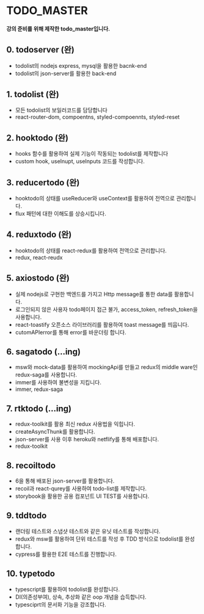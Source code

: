 # TODO_MASTER

#### 강의 준비를 위해 제작한 todo_master입니다.

## 0. todoserver (완)
- todolist의 nodejs express, mysql을 활용한 bacnk-end
- todolist의 json-server를 활용한 back-end

## 1. todolist (완)

- 모든 todolist의 보일러코드를 담당합니다
- react-router-dom, compoentns, styled-compoennts, styled-reset

## 2. hooktodo (완)

- hooks 함수를 활용하여 실제 기능이 작동되는 todolist를 제작합니다
- custom hook, useInupt, useInputs 코드를 작성합니다.

## 3. reducertodo (완)

- hooktodo의 상태를 useReducer와 useContext를 활용하여 전역으로 관리합니다.
- flux 패턴에 대한 이해도를 상승시킵니다.

## 4. reduxtodo (완)

- hooktodo의 상태를 react-redux를 활용하여 전역으로 관리합니다.
- redux, react-reudx

## 5. axiostodo (완)

- 실제 nodejs로 구현한 백엔드를 가지고 Http message를 통한 data를 활용합니다.
- 로그인되지 않은 사용자 todo페이지 접근 불가, access_token, refresh_token을 사용합니다.
- react-toastify 오픈소스 라이브러리를 활용하여 toast message를 띄웁니다.
- cutomAPIerror를 통해 error를 바운더링 합니다.

## 6. sagatodo (...ing)

- msw와 mock-data를 활용하여 mockingApi를 만들고 redux의 middle ware인 redux-saga를 사용합니다.
- immer를 사용하여 불변성을 지킵니다.
- immer, redux-saga

## 7. rtktodo (...ing)

- redux-toolkit를 활용 최신 redux 사용법을 익힙니다.
- createAsyncThunk를 활용합니다.
- json-server를 사용 이후 heroku와 netflify를 통해 배포합니다.
- redux-toolkit

## 8. recoiltodo

- 6을 통해 배포된 json-server를 활용합니다.
- recoil과 react-qurey를 사용하여 todo-list를 제작합니다.
- storybook을 활용한 공용 컴포넌트 UI TEST를 사용합니다.

## 9. tddtodo

- 랜더링 테스트와 스냅샷 테스트와 같은 유닛 테스트를 작성합니다.
- redux와 msw를 활용하여 단위 테스트를 작성 후 TDD 방식으로 todolist를 완성합니다.
- cypress를 활용한 E2E 테스트를 진행합니다.

## 10. typetodo

- typescript를 활용하여 todolist를 완성합니다.
- DI(의존성부여), 상속, 추상화 같은 oop 개념을 습득합니다.
- typesciprt의 문서화 기능을 강조합니다.



